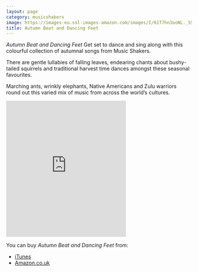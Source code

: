```yaml
---
layout: page
category: musicshakers
image: https://images-eu.ssl-images-amazon.com/images/I/61T7hn3ooNL._SS500.jpg
title: Autumn Beat and Dancing Feet
---
```


*Autumn Beat and Dancing Feet* Get set to dance and sing along with this colourful collection of autumnal songs from Music Shakers.

There are gentle lullabies of falling leaves, endearing chants about bushy-tailed squirrels and traditional harvest time dances amongst these seasonal favourites.

Marching ants, wrinkly elephants, Native Americans and Zulu warriors round out this varied mix of music from across the world’s cultures.


<iframe src="https://widgets.itunes.apple.com/widget.html?c=gb&brc=FFFFFF&blc=FFFFFF&trc=FFFFFF&tlc=FFFFFF&d=&t=&m=music&e=album&w=325&h=370&ids=981147343&wt=discovery&partnerId=&affiliate_id=&at=&ct=" frameborder="0" style="overflow-x:hidden;overflow-y:hidden;width:325px;height: 370px;border:0px"></iframe>

You can buy *Autumn Beat and Dancing Feet* from:

- [iTunes](https://itunes.apple.com/gb/album/autumn-beat-and-dancing-feet/id981147343)
- [Amazon.co.uk](https://www.amazon.co.uk/Autumn-Beat-Dancing-Music-Shakers/dp/B00VSPHPR2)